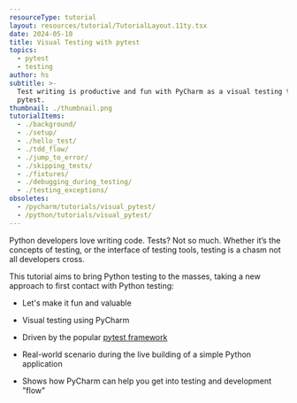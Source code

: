 ```yaml
---
resourceType: tutorial
layout: resources/tutorial/TutorialLayout.11ty.tsx
date: 2024-05-10
title: Visual Testing with pytest
topics:
  - pytest
  - testing
author: hs
subtitle: >-
  Test writing is productive and fun with PyCharm as a visual testing tool atop
  pytest.
thumbnail: ./thumbnail.png
tutorialItems:
  - ./background/
  - ./setup/
  - ./hello_test/
  - ./tdd_flow/
  - ./jump_to_error/
  - ./skipping_tests/
  - ./fixtures/
  - ./debugging_during_testing/
  - ./testing_exceptions/
obsoletes:
  - /pycharm/tutorials/visual_pytest/
  - /python/tutorials/visual_pytest/
---
```


Python developers love writing code. Tests? Not so much. Whether it’s the concepts of testing, or the interface of testing tools, testing is a chasm
not all developers cross.

This tutorial aims to bring Python testing to the masses, taking a new approach to first contact with Python testing:

- Let's make it fun and valuable

- Visual testing using PyCharm

- Driven by the popular [pytest framework](https://docs.pytest.org/en/latest/)

- Real-world scenario during the live building of a simple Python application

- Shows how PyCharm can help you get into testing and development "flow"

